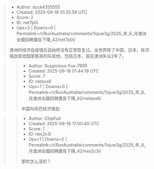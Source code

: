 > - Author: duck4355555
> - Created: 2025-09-18 01:25:59 UTC
> - Score: 2
> - ID: net7p0i
> - Ups=2 | Downs=0 | Permalink=/r/RunAustralia/comments/1njuw3g/2025_年_8_月澳洲全國招聘廣告下降_42/net7p0i/
>
> 澳洲的经济自疫情后自始终没有正常恢复过。全世界除了中国，日本，经济强劲其他国家那真的叫其他，包括日本，我在澳洲失业2年了。

>> - Author: Suspicious-Fox-7995
>> - Created: 2025-09-18 01:44:19 UTC
>> - Score: 7
>> - ID: netaus6
>> - Ups=7 | Downs=0 | Permalink=/r/RunAustralia/comments/1njuw3g/2025_年_8_月澳洲全國招聘廣告下降_42/netaus6/
>>
>> 中国叫鸡巴经济强劲

>> - Author: ChipFull
>> - Created: 2025-09-18 17:00:40 UTC
>> - Score: 1
>> - ID: nex2c3i
>> - Ups=1 | Downs=0 | Permalink=/r/RunAustralia/comments/1njuw3g/2025_年_8_月澳洲全國招聘廣告下降_42/nex2c3i/
>>
>> 那你怎么活的？

